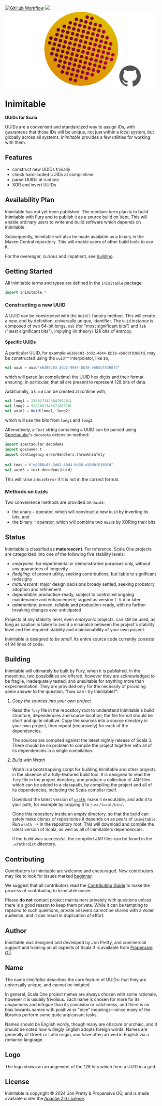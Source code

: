 [<img alt="GitHub Workflow" src="https://img.shields.io/github/actions/workflow/status/propensive/inimitable/main.yml?style=for-the-badge" height="24">](https://github.com/propensive/inimitable/actions)
[<img src="https://img.shields.io/discord/633198088311537684?color=8899f7&label=DISCORD&style=for-the-badge" height="24">](https://discord.gg/7b6mpF6Qcf)
<img src="/doc/images/github.png" valign="middle">

# Inimitable

__UUIDs for Scala__

UUIDs are a convenient and standardized way to assign IDs, with guarantees that
those IDs will be unique, not just within a local system, but globally across
all systems. _Inimitable_ provides a few utilities for working with them.

## Features

- construct new UUIDs trivially
- check hard-coded UUIDs at compiletime
- parse UUIDs at runtime
- XOR and invert UUIDs


## Availability Plan

Inimitable has not yet been published. The medium-term plan is to build Inimitable
with [Fury](https://github.com/propensive/fury) and to publish it as a source build on
[Vent](https://github.com/propensive/vent). This will enable ordinary users to write and build
software which depends on Inimitable.

Subsequently, Inimitable will also be made available as a binary in the Maven
Central repository. This will enable users of other build tools to use it.

For the overeager, curious and impatient, see [building](#building).

## Getting Started

All Inimitable terms and types are defined in the `inimitable` package:
```scala
import inimitable.*
```

### Constructing a new UUID

A UUID can be constructed with the `Uuid()` factory method. This will create a
new, and by definition, universally unique, identifier. The `Uuid` instance is
composed of two 64-bit longs, `msb` (for "most significant bits") and `lsb`
("least significant bits"), implying (in theory) 128 bits of entropy.

#### Specific UUIDs

A particular UUID, for example `e6388c03-3dd2-4044-bb38-e58dbf8368fd`, may be
constructed using the `uuid""` interpolator, like so,
```scala
val uuid = uuid"e6388c03-3dd2-4044-bb38-e58dbf8368fd"
```
which will parse (at compiletime) the UUID hex digits and their format
ensuring, in particular, that all are present to represent 128 bits of data.

Additionally, a `Uuid` can be created at runtime with,
```scala
val long1 = 234827342384709201L
val long2 = 928160134367288378L
val uuid2 = Uuid(long1, long2)
```
which will use the bits from `long1` and `long2`.

Alternatively, a `Text` string containing a UUID can be parsed using
[Spectacular](https://github.com/propensive/spectacular/)'s `decodeAs`
extension method:
```scala
import spectacular.decodeAs
import gossamer.t
import contingency.errorHandlers.throwUnsafely

val text = t"e6388c03-3dd2-4044-bb38-e58dbf8368fd"
val uuid3 = text.decodeAs[Uuid]
```

This will raise a `UuidError` if it is not in the correct format.

### Methods on `Uuid`s

Two convenience methods are provided on `Uuid`s:
- the unary `~` operator, which will construct a new `Uuid` by inverting its bits, and
- the binary `^` operator, which will combine two `Uuid`s by XORing their bits




## Status

Inimitable is classified as __maturescent__. For reference, Scala One projects are
categorized into one of the following five stability levels:

- _embryonic_: for experimental or demonstrative purposes only, without any guarantees of longevity
- _fledgling_: of proven utility, seeking contributions, but liable to significant redesigns
- _maturescent_: major design decisions broady settled, seeking probatory adoption and refinement
- _dependable_: production-ready, subject to controlled ongoing maintenance and enhancement; tagged as version `1.0.0` or later
- _adamantine_: proven, reliable and production-ready, with no further breaking changes ever anticipated

Projects at any stability level, even _embryonic_ projects, can still be used,
as long as caution is taken to avoid a mismatch between the project's stability
level and the required stability and maintainability of your own project.

Inimitable is designed to be _small_. Its entire source code currently consists
of 94 lines of code.

## Building

Inimitable will ultimately be built by Fury, when it is published. In the
meantime, two possibilities are offered, however they are acknowledged to be
fragile, inadequately tested, and unsuitable for anything more than
experimentation. They are provided only for the necessity of providing _some_
answer to the question, "how can I try Inimitable?".

1. *Copy the sources into your own project*
   
   Read the `fury` file in the repository root to understand Inimitable's build
   structure, dependencies and source location; the file format should be short
   and quite intuitive. Copy the sources into a source directory in your own
   project, then repeat (recursively) for each of the dependencies.

   The sources are compiled against the latest nightly release of Scala 3.
   There should be no problem to compile the project together with all of its
   dependencies in a single compilation.

2. *Build with [Wrath](https://github.com/propensive/wrath/)*

   Wrath is a bootstrapping script for building Inimitable and other projects in
   the absence of a fully-featured build tool. It is designed to read the `fury`
   file in the project directory, and produce a collection of JAR files which can
   be added to a classpath, by compiling the project and all of its dependencies,
   including the Scala compiler itself.
   
   Download the latest version of
   [`wrath`](https://github.com/propensive/wrath/releases/latest), make it
   executable, and add it to your path, for example by copying it to
   `/usr/local/bin/`.

   Clone this repository inside an empty directory, so that the build can
   safely make clones of repositories it depends on as _peers_ of `inimitable`.
   Run `wrath -F` in the repository root. This will download and compile the
   latest version of Scala, as well as all of Inimitable's dependencies.

   If the build was successful, the compiled JAR files can be found in the
   `.wrath/dist` directory.

## Contributing

Contributors to Inimitable are welcome and encouraged. New contributors may like
to look for issues marked
[beginner](https://github.com/propensive/inimitable/labels/beginner).

We suggest that all contributors read the [Contributing
Guide](/contributing.md) to make the process of contributing to Inimitable
easier.

Please __do not__ contact project maintainers privately with questions unless
there is a good reason to keep them private. While it can be tempting to
repsond to such questions, private answers cannot be shared with a wider
audience, and it can result in duplication of effort.

## Author

Inimitable was designed and developed by Jon Pretty, and commercial support and
training on all aspects of Scala 3 is available from [Propensive
O&Uuml;](https://propensive.com/).



## Name

The name _Inimitable_ describes the core feature of UUIDs: that they are universally unique, and cannot be imitated.

In general, Scala One project names are always chosen with some rationale,
however it is usually frivolous. Each name is chosen for more for its
_uniqueness_ and _intrigue_ than its concision or catchiness, and there is no
bias towards names with positive or "nice" meanings—since many of the libraries
perform some quite unpleasant tasks.

Names should be English words, though many are obscure or archaic, and it
should be noted how willingly English adopts foreign words. Names are generally
of Greek or Latin origin, and have often arrived in English via a romance
language.

## Logo

The logo shows an arrangement of the 128 bits which form a UUID in a grid.

## License

Inimitable is copyright &copy; 2024 Jon Pretty & Propensive O&Uuml;, and
is made available under the [Apache 2.0 License](/license.md).

